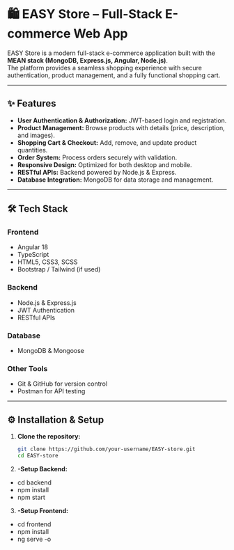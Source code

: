 # 🛍️ EASY Store – Full-Stack E-commerce Web App

EASY Store is a modern full-stack e-commerce application built with the **MEAN stack (MongoDB, Express.js, Angular, Node.js)**.  
The platform provides a seamless shopping experience with secure authentication, product management, and a fully functional shopping cart.

---

## ✨ Features
- **User Authentication & Authorization:** JWT-based login and registration.
- **Product Management:** Browse products with details (price, description, and images).
- **Shopping Cart & Checkout:** Add, remove, and update product quantities.
- **Order System:** Process orders securely with validation.
- **Responsive Design:** Optimized for both desktop and mobile.
- **RESTful APIs:** Backend powered by Node.js & Express.
- **Database Integration:** MongoDB for data storage and management.

---

## 🛠️ Tech Stack
### **Frontend**
- Angular 18  
- TypeScript  
- HTML5, CSS3, SCSS  
- Bootstrap / Tailwind (if used)

### **Backend**
- Node.js & Express.js  
- JWT Authentication  
- RESTful APIs  

### **Database**
- MongoDB & Mongoose  

### **Other Tools**
- Git & GitHub for version control  
- Postman for API testing  


---

## ⚙️ Installation & Setup
1. **Clone the repository:**
   ```bash
   git clone https://github.com/your-username/EASY-store.git
   cd EASY-store

2. **-Setup Backend:**
- cd backend
- npm install
- npm start

3. **-Setup Frontend:**
- cd frontend
- npm install
- ng serve -o
